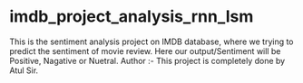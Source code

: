 # imdb_project_analysis_rnn_lsm
This is the sentiment analysis project on IMDB database, where we trying to predict the sentiment of movie review. Here our output/Sentiment will be Positive, Nagative or Nuetral.
Author :- This project is completely done by Atul Sir.

